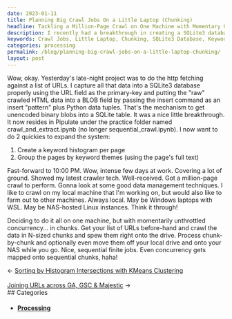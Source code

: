 ```yaml
---
date: 2023-01-11
title: Planning Big Crawl Jobs On a Little Laptop (Chunking)
headline: Tackling a Million-Page Crawl on One Machine with Momentary Unthrottled Concurrency
description: I recently had a breakthrough in creating a SQLite3 database to capture data from a list of URLs, and now I'm creating a keyword histogram and grouping the pages by keyword themes. I've been assigned a million-page crawl, and I'm tackling it all on one machine with momentarily unthrottled concurrency in chunks. Come read about my journey and how I'm processing the data in finite jobs and moving the chunks off my local.
keywords: Crawl Jobs, Little Laptop, Chunking, SQLite3 Database, Keyword Histogram, Grouping, Million-Page Crawl, Concurrency, Processing, Data, Finite Jobs, Moving Chunks
categories: processing
permalink: /blog/planning-big-crawl-jobs-on-a-little-laptop-chunking/
layout: post
---
```



Wow, okay. Yesterday's late-night project was to do the http fetching against a
list of URLs. I capture all that data into a SQLite3 database properly using
the URL field as the primary-key and putting the "raw" crawled HTML data into a
BLOB field by passing the insert command as an insert "pattern" plus Python
data tuples. That's the mechanism to get unencoded binary blobs into a SQLite
table. It was a nice little breakthrough. It now resides in Pipulate under the
practice folder named crawl_and_extract.ipynb (no longer
sequential_crawl.ipynb). I now want to do 2 quickies to expand the system:

1. Create a keyword histogram per page
2. Group the pages by keyword themes (using the page's full text)

Fast-forward to 10:00 PM. Wow, intense few days at work. Covering a lot of
ground. Showed my latest crawler tech. Well-received. Got a million-page crawl
to perform. Gonna look at some good data management techniques. I like to crawl
on my local machine that I'm working on, but would also like to farm out to
other machines. Always local. May be Windows laptops with WSL. May be
NAS-hosted Linux instances. Think it through!

Deciding to do it all on one machine, but with momentarily unthrottled
concurrency... in chunks. Get your list of URLs before-hand and crawl the data
in N-sized chunks and spew them right onto the drive. Process chunk-by-chunk
and optionally even move them off your local drive and onto your NAS while you
go. Nice, sequential finite jobs. Even concurrency gets mapped onto sequential
chunks, haha!


<div class="arrow-links"><div class="post-nav-prev"><span class="arrow">&larr;&nbsp;</span><a href="/blog/sorting-by-histogram-intersections-with-kmeans-clustering/">Sorting by Histogram Intersections with KMeans Clustering</a></div> &nbsp; <div class="post-nav-next"><a href="/blog/joining-urls-across-ga-gsc-majestic/">Joining URLs across GA, GSC & Majestic</a><span class="arrow">&nbsp;&rarr;</span></div></div>
## Categories

<ul>
<li><h4><a href='/processing/'>Processing</a></h4></li></ul>